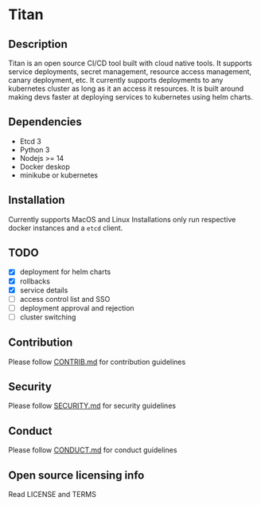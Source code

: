 # Titan

## Description

Titan is an open source CI/CD tool built with cloud native tools. It supports service deployments, secret management, resource access management, canary deployment, etc. It currently supports deployments to any kubernetes cluster as long as it an access it resources. It is built around making devs faster at deploying services to kubernetes using helm charts. 

## Dependencies 

- Etcd 3
- Python 3 
- Nodejs >= 14
- Docker deskop 
- minikube or kubernetes


## Installation 

Currently supports MacOS and Linux Installations only 
run respective docker instances and a ```etcd``` client. 

## TODO

- [x] deployment for helm charts 
- [x] rollbacks 
- [x] service details  
- [ ] access control list and SSO 
- [ ] deployment approval and rejection 
- [ ] cluster switching 

## Contribution 

Please follow [CONTRIB.md](https://github.com/KAIYO-OSS/titan/blob/master/CONTRIBUTION.md) for contribution guidelines 

## Security 

Please follow [SECURITY.md](https://github.com/KAIYO-OSS/titan/blob/master/SECURITY.md) for security guidelines 

## Conduct 

Please follow [CONDUCT.md](https://github.com/KAIYO-OSS/titan/blob/master/CONDUCT.md) for conduct guidelines 

## Open source licensing info

Read LICENSE and TERMS
